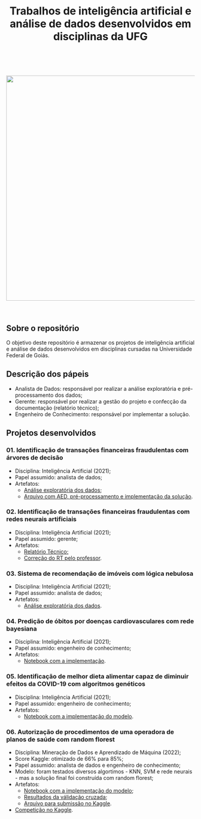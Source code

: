 <header> 
<h1 align="center">Trabalhos de inteligência artificial e análise de dados desenvolvidos em disciplinas da UFG</h1>
</header>

</br>
<p align="center" >
<img src="https://scitechdaily.com/images/Left-Right-Brain-Signals.gif" width="600">
</p>
</br>

## Sobre o repositório
O objetivo deste repositório é armazenar os projetos de inteligência artificial e análise de dados desenvolvidos em disciplinas cursadas na Universidade Federal de Goiás.

## Descrição dos pápeis

* Analista de Dados: responsável por realizar a análise exploratória e pré-processamento dos dados; 
* Gerente: responsável por realizar a gestão do projeto e confecção da documentação (relatório técnico);
* Engenheiro de Conhecimento: responsável por implementar a solução.

## Projetos desenvolvidos
  ### 01. Identificação de transações financeiras fraudulentas com árvores de decisão  
  *  Disciplina: Inteligência Artificial (2021);
  * Papel assumido: analista de dados; 
  * Artefatos:
    * [Análise exploratória dos dados](https://github.com/wendelmarques/trabalhos-academicos-de-ia-disciplinas-UFG/blob/main/01.%20Arvores_Decisao/2020_02_AP_04_ArvDecis%C3%A3o_AED.ipynb);
    * [Arquivo com AED, pré-processamento e implementação da solução](https://github.com/wendelmarques/trabalhos-academicos-de-ia-disciplinas-UFG/blob/main/01.%20Arvores_Decisao/2020_02_AP_04_ArvDecis%C3%A3o_Completo.ipynb).

  ### 02. Identificação de transações financeiras fraudulentas com redes neurais artificiais
  *  Disciplina: Inteligência Artificial (2021);
  * Papel assumido: gerente;
  * Artefatos:
    * [Relatório Técnico;](https://github.com/wendelmarques/trabalhos-academicos-de-ia-disciplinas-UFG/blob/main/02.%20Redes_Neurais/Relat%C3%B3rio%20T%C3%A9cnico%20-%20%202020.2_AP_02_RedesNeurais.pdf)
    * [Correção do RT pelo professor](https://github.com/wendelmarques/trabalhos-academicos-de-ia-disciplinas-UFG/blob/main/02.%20Redes_Neurais/Corre%C3%A7%C3%A3o%20%5BRT%5D%202020.2_AP_02_RedesNeurais.pdf).

  ### 03. Sistema de recomendação de imóveis com lógica nebulosa
  *  Disciplina: Inteligência Artificial (2021);
  *  Papel assumido: analista de dados; 
  * Artefatos:
    * [Análise exploratória dos dados](https://github.com/wendelmarques/trabalhos-academicos-de-ia-disciplinas-UFG/blob/main/03.%20Logica_Nebulosa/2020_2_AP_03_L%C3%B3gicaNebulosa.ipynb).

  ### 04. Predição de óbitos por doenças cardiovasculares com rede bayesiana
  *  Disciplina: Inteligência Artificial (2021);
  * Papel assumido: engenheiro de conhecimento;
  * Artefatos:
    * [Notebook com a implementação](https://github.com/wendelmarques/trabalhos-academicos-de-ia-disciplinas-UFG/blob/main/04.%20Incerteza/2020_2_AP_04_RBayes_GrupoF.ipynb).
    
  ### 05. Identificação de melhor dieta alimentar capaz de diminuir efeitos da COVID-19 com algoritmos genéticos
  *  Disciplina: Inteligência Artificial (2021);
  *  Papel assumido: engenheiro de conhecimento;
  * Artefatos:
    * [Notebook com a implementação do modelo](https://github.com/wendelmarques/trabalhos-academicos-de-ia-disciplinas-UFG/blob/main/05.%20Algoritmos_Geneticos/2020_2_AP_05_AlgGen%C3%A9ticos_GrupoF.ipynb).
  
### 06. Autorização de procedimentos de uma operadora de planos de saúde com random florest
  *  Disciplina: Mineração de Dados e Aprendizado de Máquina (2022);
  * Score Kaggle: otimizado de 66% para 85%;
  * Papel assumido: analista de dados e engenheiro de conhecimento;
  * Modelo: foram testados diversos algortimos -  KNN, SVM e rede neurais - mas a solução final foi construída com random florest;
  * Artefatos:
    * [Notebook com a implementação do modelo](https://github.com/wendelmarques/trabalhos-academicos-de-ia-disciplinas-UFG/blob/main/06.%20Auditoria_em_Planos_Sa%C3%BAde/Trabalho_MD_Auditorias_Planos_Saude_Andre_Jefferson_Wendel.ipynb);
    * [Resultados da válidação cruzada](https://github.com/wendelmarques/trabalhos-academicos-de-ia-disciplinas-UFG/blob/main/06.%20Auditoria_em_Planos_Sa%C3%BAde/2.%20Artefatos%20gerados/resultados_validacao_cruzada.csv);
    * [Arquivo para submissão no Kaggle](https://github.com/wendelmarques/trabalhos-academicos-de-ia-disciplinas-UFG/blob/main/06.%20Auditoria_em_Planos_Sa%C3%BAde/1.%20Submiss%C3%B5es/%5BMELHOR%5D%20Previsoes_Auditorias_Planos_Sa%C3%BAde%20(13).csv).
  * [Competição no Kaggle](https://www.kaggle.com/competitions/auditoria-bia-ufg/submissions).
